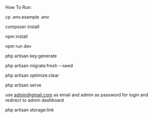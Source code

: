How To Run:

cp .env.example .env

composer install

npm install

npm run dev

php artisan key:generate

php artisan migrate:fresh --seed

php artisan optimize:clear

php artisan serve

use admin@gmail.com as email and admin as password for login and redirect to admin dashboard

php artisan storage:link
